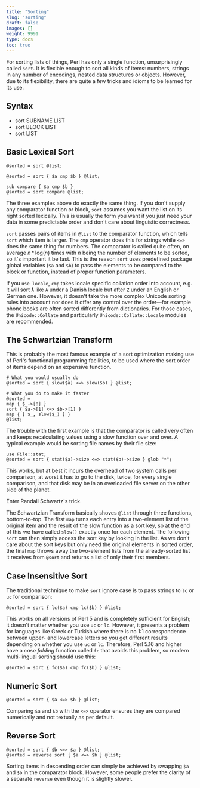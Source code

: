 ```yaml
---
title: "Sorting"
slug: "sorting"
draft: false
images: []
weight: 9991
type: docs
toc: true
---
```


For sorting lists of things, Perl has only a single function, unsurprisingly called `sort`. It is flexible enough to sort all kinds of items: numbers, strings in any number of encodings, nested data structures or objects. However, due to its flexibility, there are quite a few tricks and idioms to be learned for its use.

## Syntax
* sort SUBNAME LIST
* sort BLOCK LIST
* sort LIST


## Basic Lexical Sort
    @sorted = sort @list;
    
    @sorted = sort { $a cmp $b } @list;
    
    sub compare { $a cmp $b }
    @sorted = sort compare @list;

The three examples above do exactly the same thing. If you don't supply any comparator function or block, `sort` assumes you want the list on its right sorted lexically. This is usually the form you want if you just need your data in some predictable order and don't care about linguistic correctness.

`sort` passes pairs of items in `@list` to the comparator function, which tells `sort` which item is larger. The `cmp` operator does this for strings while `<=>` does the same thing for numbers. The comparator is called quite often, on average *n*&thinsp;*&thinsp;log(*n*) times with *n* being the number of elements to be sorted, so it's important it be fast. This is the reason `sort` uses predefined package global variables (`$a` and `$b`) to pass the elements to be compared to the block or function, instead of proper function parameters.

If you `use locale`, `cmp` takes locale specific collation order into account, e.g. it will sort `Å` like `A` under a Danish locale but after `Z` under an English or German one. However, it doesn't take the more complex Unicode sorting rules into account nor does it offer any control over the order&mdash;for example phone books are often sorted differently from dictionaries. For those cases, the `Unicode::Collate` and particularly `Unicode::Collate::Locale` modules are recommended.

## The Schwartzian Transform
This is probably the most famous example of a sort optimization making use of Perl's functional programming facilities, to be used where the sort order of items depend on an expensive function.

    # What you would usually do
    @sorted = sort { slow($a) <=> slow($b) } @list;

    # What you do to make it faster
    @sorted =
    map { $_->[0] }
    sort { $a->[1] <=> $b->[1] }
    map { [ $_, slow($_) ] }
    @list;

The trouble with the first example is that the comparator is called very often and keeps recalculating values using a slow function over and over. A typical example would be sorting file names by their file size:

    use File::stat;
    @sorted = sort { stat($a)->size <=> stat($b)->size } glob "*";

This works, but at best it incurs the overhead of two system calls per comparison, at worst it has to go to the disk, twice, for every single comparison, and that disk may be in an overloaded file server on the other side of the planet.

Enter Randall Schwartz's trick.

The Schwartzian Transform basically shoves `@list` through three functions, bottom-to-top. The first `map` turns each entry into a two-element list of the original item and the result of the slow function as a sort key, so at the end of this we have called `slow()` exactly once for each element. The following `sort` can then simply access the sort key by looking in the list. As we don't care about the sort keys but only need the original elements in sorted order, the final `map` throws away the two-element lists from the already-sorted list it receives from `@sort` and returns a list of only their first members.

## Case Insensitive Sort
The traditional technique to make `sort` ignore case is to pass strings to `lc` or `uc` for comparison:

    @sorted = sort { lc($a) cmp lc($b) } @list;

This works on all versions of Perl 5 and is completely sufficient for English; it doesn't matter whether you use `uc` or `lc`. However, it presents a problem for languages like Greek or Turkish where there is no 1:1 correspondence between upper- and lowercase letters so you get different results depending on whether you use `uc` or `lc`. Therefore, Perl 5.16 and higher have a *case folding* function called `fc` that avoids this problem, so modern multi-lingual sorting should use this:

    @sorted = sort { fc($a) cmp fc($b) } @list;


## Numeric Sort
    @sorted = sort { $a <=> $b } @list;

Comparing `$a` and `$b` with the `<=>` operator ensures they are compared numerically and not textually as per default.

## Reverse Sort
    @sorted = sort { $b <=> $a } @list;
    @sorted = reverse sort { $a <=> $b } @list;

Sorting items in descending order can simply be achieved by swapping `$a` and `$b` in the comparator block. However, some people prefer the clarity of a separate `reverse` even though it is slightly slower.

